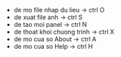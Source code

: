 - de mo file nhap du lieu		-> ctrl O
- de xuat file anh 		  		-> ctrl S
- de tao moi panel        		-> ctrl N
- de thoat khoi chuong trinh 	-> ctrl X
- de mo cua so About 			-> ctrl A
- de mo cua so Help 			-> ctrl H